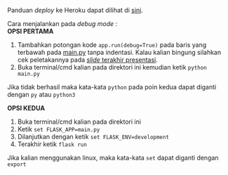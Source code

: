 Panduan <i>deploy</i> ke Heroku dapat dilihat di <a href="https://drive.google.com/file/d/1k8bpOPOez_-xFUzD3aJFGiaEVgegL3Mu/view?usp=sharing">sini</a>.

Cara menjalankan pada <i>debug mode</i> :<br>
<b>OPSI PERTAMA</b>
1. Tambahkan potongan kode ```app.run(debug=True)``` pada baris yang terbawah pada <a href="https://github.com/pps-ti/SEED-1/blob/master/flaskweb/main.py">main.py</a> tanpa indentasi. Kalau kalian bingung silahkan cek peletakannya pada <a href="https://github.com/pps-ti/SEED-1/blob/master/File%20Presentasi.pdf"><i>slide</i> terakhir presentasi</a>.
2. Buka terminal/cmd kalian pada direktori ini kemudian ketik ```python main.py```

Jika tidak berhasil maka kata-kata ```python``` pada poin kedua dapat diganti dengan ```py``` atau ```python3```<br>

<b>OPSI KEDUA</b>
1. Buka terminal/cmd kalian pada direktori ini
2. Ketik ```set FLASK_APP=main.py```
3. Dilanjutkan dengan ketik ```set FLASK_ENV=development```
4. Terakhir ketik ```flask run```

Jika kalian menggunakan linux, maka kata-kata ```set``` dapat diganti dengan ```export```
